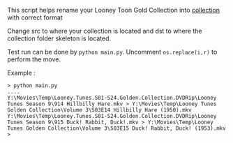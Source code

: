 This script helps rename your Looney Toon Gold Collection into [collection](https://www.reddit.com/r/jellyfin/comments/s6pino/looney_tunes_golden_collection_scraped_data_fix/) with correct format

Change src to where your collection is located and dst to where the collection folder skeleton is located.

Test run can be done by ```python main.py```. Uncomment ```os.replace(i,r)``` to perform the move.

Example :
```
> python main.py
....
Y:\Movies\Temp\Looney.Tunes.S01-S24.Golden.Collection.DVDRip\Looney Tunes Season 9\914 Hillbilly Hare.mkv > Y:\Movies\Temp\Looney Tunes Golden Collection\Volume 3\S03E14 Hillbilly Hare (1950).mkv
Y:\Movies\Temp\Looney.Tunes.S01-S24.Golden.Collection.DVDRip\Looney Tunes Season 9\915 Duck! Rabbit, Duck!.mkv > Y:\Movies\Temp\Looney Tunes Golden Collection\Volume 3\S03E15 Duck! Rabbit, Duck! (1953).mkv
>
```
